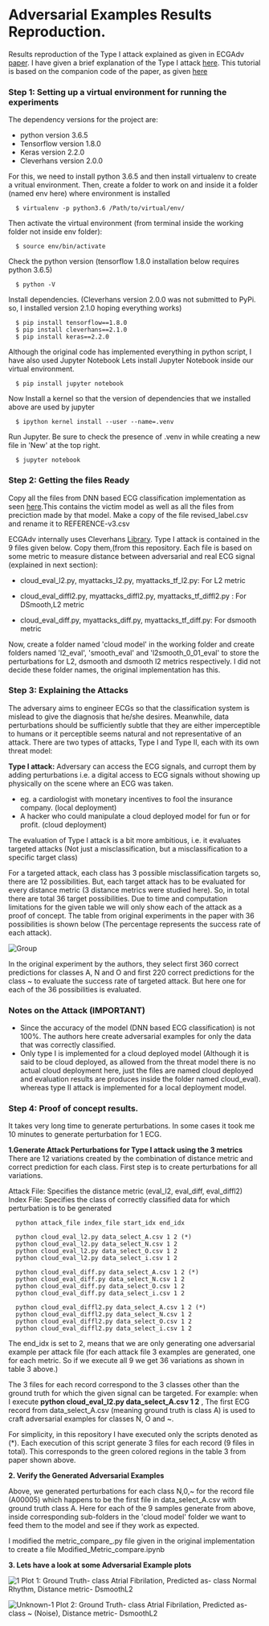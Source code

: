 # Adversarial Examples Results Reproduction.
Results reproduction of the Type I attack explained as given in ECGAdv [paper](https://arxiv.org/abs/1901.03808). I have given a brief explanation of the Type I attack [here](https://github.com/Bibek-Poudel/Adversarial_Examples_Results_Reproduction/blob/master/Type_I_Attack_Explanation.pdf). 
This tutorial is based on the companion code of the paper, as given [here](https://github.com/codespace123/ECGadv)

### Step 1: Setting up a virtual environment for running the experiments
The dependency versions for the project are:  
  - python version 3.6.5
  - Tensorflow version 1.8.0
  - Keras version 2.2.0
  - Cleverhans version 2.0.0
  
For this, we need to install python 3.6.5 and then install virtualenv to create a vritual environment.
Then, create a folder to work on and inside it a folder (named env here) where environment is installed

      $ virtualenv -p python3.6 /Path/to/virtual/env/

Then activate the virtual environment (from terminal inside the working folder not inside env folder):

      $ source env/bin/activate

Check the python version (tensorflow 1.8.0 installation below requires python 3.6.5)

      $ python -V

Install dependencies. (Cleverhans version 2.0.0 was not submitted to PyPi. so, I installed version 2.1.0 hoping everything works)

      $ pip install tensorflow==1.8.0
      $ pip install cleverhans==2.1.0
      $ pip install keras==2.2.0

Although the original code has implemented everything in python script, I have also used Jupyter Notebook 
Lets install Jupyter Notebook inside our virtual environment.
 
      $ pip install jupyter notebook

Now Install a kernel so that the version of dependencies that we installed above are used by jupyter

      $ ipython kernel install --user --name=.venv

Run Jupyter. Be sure to check the presence of .venv in while creating a new file in 'New' at the top right.

      $ jupyter notebook 

###  Step 2: Getting the files Ready
Copy all the files from DNN based ECG classification implementation as seen [here](https://github.com/Bibek-Poudel/DNN_ECG_Implementation).This contains the victim model as well as all the files from preciction made by that model. Make a copy of the file revised_label.csv and rename it to REFERENCE-v3.csv 

ECGAdv internally uses Cleverhans [Library](https://github.com/tensorflow/cleverhans). Type I attack is contained in the 9 files given below. Copy them,(from this repository. Each file is based on some metric to measure distance between adversarial and real ECG signal (explained in next section):

  - cloud_eval_l2.py, myattacks_l2.py, myattacks_tf_l2.py: For L2 metric
  
  - cloud_eval_diffl2.py, myattacks_diffl2.py, myattacks_tf_diffl2.py : For DSmooth,L2 metric
  
  - cloud_eval_diff.py, myattacks_diff.py, myattacks_tf_diff.py: For dsmooth metric

Now, create a folder named 'cloud model' in the working folder and create folders named 'l2_eval', 'smooth_eval' and 'l2smooth_0_01_eval' to store the perturbations for L2, dsmooth and dsmooth l2 metrics respectively. I did not decide these folder names, the original implementation has this.

### Step 3: Explaining the Attacks

The adversary aims to engineer ECGs so that the classification system is mislead to give the diagnosis that he/she desires. Meanwhile, data perturbations should be sufficiently subtle that they are either imperceptible to humans or it perceptible seems natural and not representative of an attack. There are two types of attacks, Type I and Type II, each with its own threat model: 

__Type I attack:__ Adversary can access the ECG signals, and curropt them by adding perturbations i.e. a digital access to ECG signals without showing up physically on the scene where an ECG was taken.

- eg. a cardiologist with monetary incentives to fool the insurance company. (local deployment)
- A hacker who could manipulate a cloud deployed model for fun or for profit. (cloud deployment)

The evaluation of Type I attack is a bit more ambitious, i.e. it evaluates targeted attacks (Not just a misclassification, but a misclassification to a specific target class)

For a targeted attack, each class has 3 possible misclassification targets so, there are 12 possibilities. But, each target attack has to be evaluated for every distance metric (3 distance metrics were studied here). So, in total there are total 36 target possibilities. Due to time and computation limitations for the given table we will only show each of the attack as a proof of concept. The table from original experiments in the paper with 36 possibilities is shown below (The percentage represents the success rate of each attack). 

![Group](https://user-images.githubusercontent.com/15305740/83802116-cf6f9b00-a66f-11ea-99e5-9599077ea27e.png)

In the original experiment by the authors, they select first 360 correct predictions for classes A, N and O and first 220 correct predictions  for the class ~ to evaluate the success rate of targeted attack. But here one for each of the 36 possibilities is evaluated.

### Notes on the Attack (IMPORTANT)
- Since the accuracy of the model (DNN based ECG classification) is not 100%. The authors here create adversarial examples for only the data that was correctly classified. 
- Only type I is implemented for a cloud deployed model (Although it is said to be cloud deployed, as allowed from the threat model there is no actual cloud deployment here, just the files are named cloud deployed and evaluation results are produces inside the folder named cloud_eval). whereas type II attack is implemented for a local deployment model. 

###  Step 4: Proof of concept results. 
It takes very long time to generate perturbations. In some cases it took me 10 minutes to generate perturbation for 1 ECG.

__1.Generate Attack Perturbations for Type I attack using the 3 metrics__
There are 12 variations created by the combination of distance metric and correct prediction for each class. First step is to create perturbations for all variations.

Attack File: Specifies the distance metric (eval_l2, eval_diff, eval_diffl2)
Index File: Specifies the class of correctly classified data for which perturbation is to be generated

      python attack_file index_file start_idx end_idx
      
      python cloud_eval_l2.py data_select_A.csv 1 2 (*)
      python cloud_eval_l2.py data_select_N.csv 1 2
      python cloud_eval_l2.py data_select_O.csv 1 2
      python cloud_eval_l2.py data_select_i.csv 1 2
      
      python cloud_eval_diff.py data_select_A.csv 1 2 (*)
      python cloud_eval_diff.py data_select_N.csv 1 2
      python cloud_eval_diff.py data_select_O.csv 1 2
      python cloud_eval_diff.py data_select_i.csv 1 2
      
      python cloud_eval_diffl2.py data_select_A.csv 1 2 (*)
      python cloud_eval_diffl2.py data_select_N.csv 1 2
      python cloud_eval_diffl2.py data_select_O.csv 1 2
      python cloud_eval_diffl2.py data_select_i.csv 1 2

The end_idx is set to 2, means that we are only generating one adversarial example per attack file (for each attack file 3 examples are generated, one for each metric. So if we execute all 9 we get 36 variations as shown in table 3 above.) 

The 3 files for each record correspond to the 3 classes other than the ground truth for which the given signal can be targeted. For example: when I execute __python cloud_eval_l2.py data_select_A.csv 1 2__ , The first ECG record from data_select_A.csv (meaning ground truth is class A) is used to craft adversarial examples for classes N, O and ~.

For simplicity, in this repository I have executed only the scripts denoted as (*). Each execution of this script generate 3 files for each record (9 files in total). This corresponds to the green colored regions in the table 3 from paper shown above.

__2. Verify the Generated Adversarial Examples__

Above, we generated perturbations for each class N,0,~ for the record file (A00005) which happens to be the first file in data_select_A.csv with ground truth class A. 
Here for each of the 9 samples generate from above, inside corresponding sub-folders in the 'cloud model' folder we want to feed them to the model and see if they work as expected.

I modified the metric_compare_.py file given in the original implementation to create a file Modified_Metric_compare.ipynb


__3. Lets have a look at some Adversarial Example plots__


![1](https://user-images.githubusercontent.com/15305740/83810400-af46d880-a67d-11ea-9a96-1b598cf222cc.png)
Plot 1: Ground Truth- class Atrial Fibrilation, Predicted as- class Normal Rhythm, Distance metric- DsmoothL2


![Unknown-1](https://user-images.githubusercontent.com/15305740/83810465-cc7ba700-a67d-11ea-99f8-204285c629ef.png)
Plot 2: Ground Truth- class Atrial Fibrilation, Predicted as- class ~ (Noise), Distance metric- DsmoothL2

